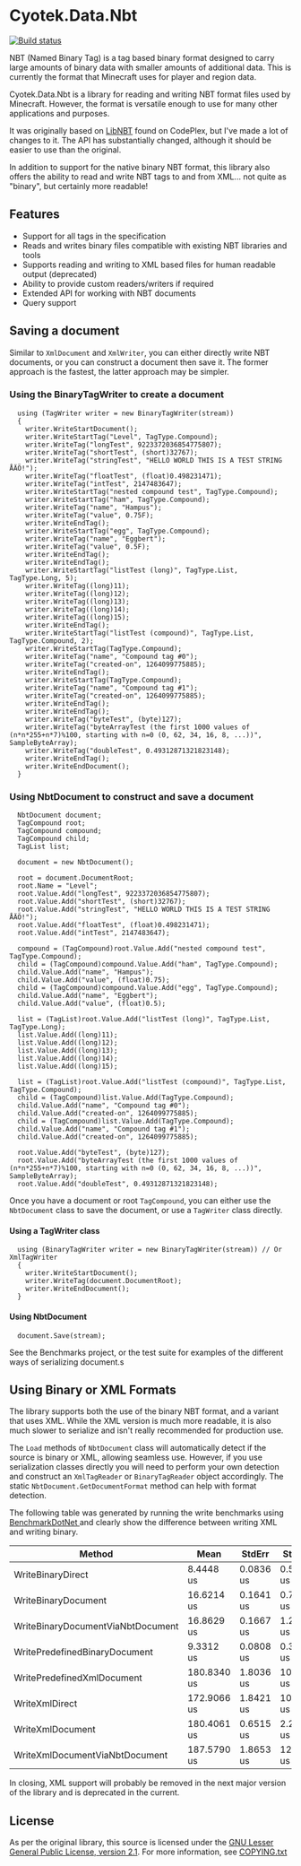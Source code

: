 Cyotek.Data.Nbt
===============

[![Build status](https://ci.appveyor.com/api/projects/status/d2l6xj7mbv5rkc92?svg=true)](https://ci.appveyor.com/project/cyotek/cyotek-data-nbt)

NBT (Named Binary Tag) is a tag based binary format designed to carry large amounts of binary data with smaller amounts of additional data. This is currently the format that Minecraft uses for player and region data.

Cyotek.Data.Nbt is a library for reading and writing NBT format files used by Minecraft. However, the format is versatile enough to use for many other applications and purposes.

It was originally based on [LibNBT](http://libnbt.codeplex.com/) found on CodePlex, but I've made a lot of changes to it. The API has substantially changed, although it should be easier to use than the original.

In addition to support for the native binary NBT format, this library also offers the ability to read and write NBT tags to and from XML... not quite as "binary", but certainly more readable!

Features
---------

* Support for all tags in the specification
* Reads and writes binary files compatible with existing NBT libraries and tools
* Supports reading and writing to XML based files for human readable output (deprecated)
* Ability to provide custom readers/writers if required
* Extended API for working with NBT documents
* Query support

Saving a document
-----------------

Similar to `XmlDocument` and `XmlWriter`, you can either directly write NBT documents, or you can construct a document then save it. The former approach is the fastest, the latter approach may be simpler.

### Using the BinaryTagWriter to create a document

      using (TagWriter writer = new BinaryTagWriter(stream))
      {
        writer.WriteStartDocument();
        writer.WriteStartTag("Level", TagType.Compound);
        writer.WriteTag("longTest", 9223372036854775807);
        writer.WriteTag("shortTest", (short)32767);
        writer.WriteTag("stringTest", "HELLO WORLD THIS IS A TEST STRING ÅÄÖ!");
        writer.WriteTag("floatTest", (float)0.498231471);
        writer.WriteTag("intTest", 2147483647);
        writer.WriteStartTag("nested compound test", TagType.Compound);
        writer.WriteStartTag("ham", TagType.Compound);
        writer.WriteTag("name", "Hampus");
        writer.WriteTag("value", 0.75F);
        writer.WriteEndTag();
        writer.WriteStartTag("egg", TagType.Compound);
        writer.WriteTag("name", "Eggbert");
        writer.WriteTag("value", 0.5F);
        writer.WriteEndTag();
        writer.WriteEndTag();
        writer.WriteStartTag("listTest (long)", TagType.List, TagType.Long, 5);
        writer.WriteTag((long)11);
        writer.WriteTag((long)12);
        writer.WriteTag((long)13);
        writer.WriteTag((long)14);
        writer.WriteTag((long)15);
        writer.WriteEndTag();
        writer.WriteStartTag("listTest (compound)", TagType.List, TagType.Compound, 2);
        writer.WriteStartTag(TagType.Compound);
        writer.WriteTag("name", "Compound tag #0");
        writer.WriteTag("created-on", 1264099775885);
        writer.WriteEndTag();
        writer.WriteStartTag(TagType.Compound);
        writer.WriteTag("name", "Compound tag #1");
        writer.WriteTag("created-on", 1264099775885);
        writer.WriteEndTag();
        writer.WriteEndTag();
        writer.WriteTag("byteTest", (byte)127);
        writer.WriteTag("byteArrayTest (the first 1000 values of (n*n*255+n*7)%100, starting with n=0 (0, 62, 34, 16, 8, ...))", SampleByteArray);
        writer.WriteTag("doubleTest", 0.49312871321823148);
        writer.WriteEndTag();
        writer.WriteEndDocument();
      }

### Using NbtDocument to construct and save a document

      NbtDocument document;
      TagCompound root;
      TagCompound compound;
      TagCompound child;
      TagList list;

      document = new NbtDocument();

      root = document.DocumentRoot;
      root.Name = "Level";
      root.Value.Add("longTest", 9223372036854775807);
      root.Value.Add("shortTest", (short)32767);
      root.Value.Add("stringTest", "HELLO WORLD THIS IS A TEST STRING ÅÄÖ!");
      root.Value.Add("floatTest", (float)0.498231471);
      root.Value.Add("intTest", 2147483647);

      compound = (TagCompound)root.Value.Add("nested compound test", TagType.Compound);
      child = (TagCompound)compound.Value.Add("ham", TagType.Compound);
      child.Value.Add("name", "Hampus");
      child.Value.Add("value", (float)0.75);
      child = (TagCompound)compound.Value.Add("egg", TagType.Compound);
      child.Value.Add("name", "Eggbert");
      child.Value.Add("value", (float)0.5);

      list = (TagList)root.Value.Add("listTest (long)", TagType.List, TagType.Long);
      list.Value.Add((long)11);
      list.Value.Add((long)12);
      list.Value.Add((long)13);
      list.Value.Add((long)14);
      list.Value.Add((long)15);

      list = (TagList)root.Value.Add("listTest (compound)", TagType.List, TagType.Compound);
      child = (TagCompound)list.Value.Add(TagType.Compound);
      child.Value.Add("name", "Compound tag #0");
      child.Value.Add("created-on", 1264099775885);
      child = (TagCompound)list.Value.Add(TagType.Compound);
      child.Value.Add("name", "Compound tag #1");
      child.Value.Add("created-on", 1264099775885);

      root.Value.Add("byteTest", (byte)127);
      root.Value.Add("byteArrayTest (the first 1000 values of (n*n*255+n*7)%100, starting with n=0 (0, 62, 34, 16, 8, ...))", SampleByteArray);
      root.Value.Add("doubleTest", 0.49312871321823148);

Once you have a document or root `TagCompound`, you can either use the `NbtDocument` class to save the document, or use a `TagWriter` class directly.

#### Using a TagWriter class

      using (BinaryTagWriter writer = new BinaryTagWriter(stream)) // Or XmlTagWriter
      {
        writer.WriteStartDocument();
        writer.WriteTag(document.DocumentRoot);
        writer.WriteEndDocument();
      }

#### Using NbtDocument

      document.Save(stream);

See the Benchmarks project, or the test suite for examples of the different ways of serializing document.s

Using Binary or XML Formats
---------------------------

The library supports both the use of the binary NBT format, and a variant that uses XML. While the XML version is much more readable, it is also much slower to serialize and isn't really recommended for production use.

The `Load` methods of `NbtDocument` class will automatically detect if the source is binary or XML, allowing seamless use. However, if you use serialization classes directly you will need to perform your own detection and construct an `XmlTagReader` or `BinaryTagReader` object accordingly. The static `NbtDocument.GetDocumentFormat` method can help with format detection.

The following table was generated by running the write benchmarks using [BenchmarkDotNet ](http://benchmarkdotnet.org/) and clearly show the difference between writing XML and writing binary.

|                             Method |        Mean |    StdErr |     StdDev |      Median |   Gen 0 | Allocated |
| ---------------------------------- |------------ |---------- |----------- |------------ |-------- |---------- |
|                  WriteBinaryDirect |   8.4448 us | 0.0836 us |  0.5733 us |   8.1153 us |  3.4424 |   6.67 kB |
|                WriteBinaryDocument |  16.6214 us | 0.1641 us |  0.7337 us |  16.1428 us |  5.4867 |  10.12 kB |
|  WriteBinaryDocumentViaNbtDocument |  16.8629 us | 0.1667 us |  1.2696 us |  16.0460 us |  5.6095 |  10.14 kB |
|      WritePredefinedBinaryDocument |   9.3312 us | 0.0808 us |  0.3129 us |   9.1901 us |  3.6070 |   6.86 kB |
|         WritePredefinedXmlDocument | 180.8340 us | 1.8036 us | 10.8217 us | 177.5857 us | 23.9909 |  50.56 kB |
|                     WriteXmlDirect | 172.9066 us | 1.8421 us | 10.2566 us | 167.6837 us | 24.0885 |  50.37 kB |
|                   WriteXmlDocument | 180.4061 us | 0.6515 us |  2.2568 us | 179.7206 us | 29.5038 |   53.8 kB |
|     WriteXmlDocumentViaNbtDocument | 187.5790 us | 1.8653 us | 12.7877 us | 182.9234 us | 28.5127 |  53.82 kB |

In closing, XML support will probably be removed in the next major version of the library and is deprecated in the current.

License
-------

As per the original library, this source is licensed under the [GNU Lesser General Public License, version 2.1](https://www.gnu.org/licenses/old-licenses/lgpl-2.1.html). For more information, see [COPYING.txt](COPYING.txt)
